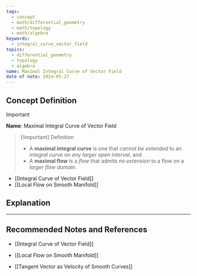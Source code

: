 ```yaml
---
tags:
  - concept
  - math/differential_geometry
  - math/topology
  - math/algebra
keywords:
  - integral_curve_vector_field
topics:
  - differential_geometry
  - topology
  - algebra
name: Maximal Integral Curve of Vector Field
date of note: 2024-05-27
---
```


## Concept Definition

>[!important]
>**Name**: Maximal Integral Curve of Vector Field

>[!important] Definition
>- A **maximal integral curve** is one that *cannot be extended* to an *integral curve* on *any larger open interval*, and 
>- A **maximal flow** is a *flow* that admits *no extension* to a flow on a *larger flow domain*.


- [[Integral Curve of Vector Field]]
- [[Local Flow on Smooth Manifold]]



## Explanation





-----------
##  Recommended Notes and References

- [[Integral Curve of Vector Field]]
- [[Local Flow on Smooth Manifold]]


- [[Tangent Vector as Velocity of Smooth Curves]]

